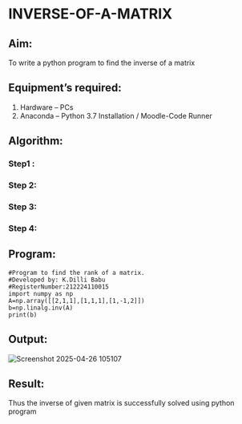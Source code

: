 # INVERSE-OF-A-MATRIX
## Aim:
To write a python program to find the inverse of a matrix
## Equipment’s required:
1. 	Hardware – PCs
2. 	Anaconda – Python 3.7 Installation / Moodle-Code Runner
## Algorithm:
### Step1 : 
### Step 2: 
### Step 3: 
### Step 4: 

## Program:
```
#Program to find the rank of a matrix.
#Developed by: K.Dilli Babu
#RegisterNumber:212224110015
import numpy as np
A=np.array([[2,1,1],[1,1,1],[1,-1,2]])
b=np.linalg.inv(A)
print(b)
```
## Output:
![Screenshot 2025-04-26 105107](https://github.com/user-attachments/assets/1a5739ea-8793-47e1-a479-ea5844753d2a)

## Result:
Thus the inverse of given matrix is successfully solved using python program

